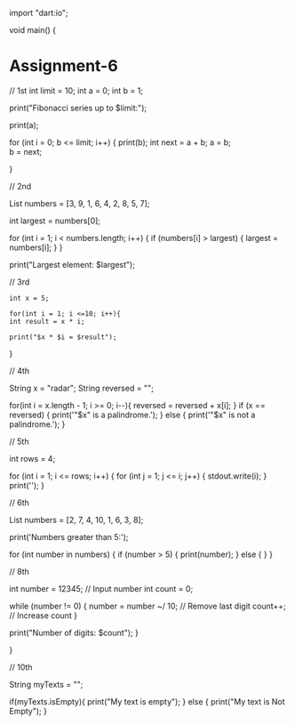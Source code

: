 import "dart:io";

void main() {

# Assignment-6


  // 1st 
  int limit = 10; 
  int a = 0; 
  int b = 1; 

  print("Fibonacci series up to $limit:");

  print(a);

  
  for (int i = 0; b <= limit; i++) {
  print(b);
  int next = a + b; 
  a = b;  
  b = next;
  
  }
      
   // 2nd
   
   
   List<int> numbers = [3, 9, 1, 6, 4, 2, 8, 5, 7];
   
   int largest = numbers[0];

   for (int i = 1; i < numbers.length; i++) {
     if (numbers[i] > largest) {
      largest = numbers[i]; 
    }
  }

   print("Largest element: $largest");
   
   
 
   // 3rd 
   
    int x = 5;
   
    for(int i = 1; i <=10; i++){
    int result = x * i;
     
    print("$x * $i = $result");
   }
   
   
   // 4th
   
   
  String x = "radar"; 
  String reversed = "";
   
  for(int i = x.length - 1; i >= 0; i--){
        reversed = reversed + x[i];
  }
    if (x == reversed) {
    print('"$x" is a palindrome.');
  } else {
    print('"$x" is not a palindrome.');
  }
   

   // 5th
   
   int rows = 4;

  for (int i = 1; i <= rows; i++) {
    for (int j = 1; j <= i; j++) {
      stdout.write(i);
    }
    print('');
  }
  
   
   // 6th 
   
   List<int> numbers = [2, 7, 4, 10, 1, 6, 3, 8];

  print('Numbers greater than 5:');

  for (int number in numbers) {
    if (number > 5) {
      print(number);
    } else {
   }
  }
   
   
   
   
   
   // 8th
   
  int number = 12345; // Input number
  int count = 0;

  while (number != 0) {
    number = number ~/ 10; // Remove last digit
    count++; // Increase count
  }

  print("Number of digits: $count");
}
     
 }

 



// 10th


 String myTexts = "";
   
   if(myTexts.isEmpty){
     print("My text is empty");
   } else {
     print("My text is Not Empty");
   }
